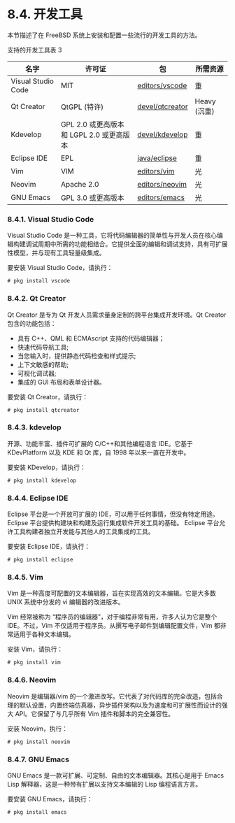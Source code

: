 # 8.4. 开发工具

本节描述了在 FreeBSD 系统上安装和配置一些流行的开发工具的方法。

支持的开发工具表 3

| 名字               | 许可证                                   | 包 | 所需资源     |
| -------------------- | ------------------------------------------ | ---- | -------------- |
| Visual Studio Code | MIT                                      | [editors/vscode](https://cgit.freebsd.org/ports/tree/editors/vscode/)   | 重           |
| Qt Creator         | QtGPL (特许)                             | [devel/qtcreator](https://cgit.freebsd.org/ports/tree/devel/qtcreator/)   | Heavy (沉重) |
| Kdevelop           | GPL 2.0 或更高版本和 LGPL 2.0 或更高版本 | [devel/kdevelop](https://cgit.freebsd.org/ports/tree/devel/kdevelop/)   | 重           |
| Eclipse IDE        | EPL                                      | [java/eclipse](https://cgit.freebsd.org/ports/tree/java/eclipse/)   | 重           |
| Vim               | VIM                                      | [editors/vim](https://cgit.freebsd.org/ports/tree/editors/vim/)   | 光           |
| Neovim             | Apache 2.0                               | [editors/neovim](https://cgit.freebsd.org/ports/tree/editors/neovim/)   | 光           |
| GNU Emacs          | GPL 3.0 或更高版本                       | [editors/emacs](https://cgit.freebsd.org/ports/tree/editors/emacs/)   | 光           |

### 8.4.1. Visual Studio Code

Visual Studio Code 是一种工具，它将代码编辑器的简单性与开发人员在核心编辑构建调试周期中所需的功能相结合。它提供全面的编辑和调试支持，具有可扩展性模型，并与现有工具轻量级集成。

要安装 Visual Studio Code，请执行：

```
# pkg install vscode
```

### 8.4.2. Qt Creator

Qt Creator 是专为 Qt 开发人员需求量身定制的跨平台集成开发环境。Qt Creator 包含的功能包括：

* 具有 C++、QML 和 ECMAscript 支持的代码编辑器；
* 快速代码导航工具;
* 当您输入时，提供静态代码检查和样式提示;
* 上下文敏感的帮助;
* 可视化调试器;
* 集成的 GUI 布局和表单设计器。

要安装 Qt Creator，请执行：

```
# pkg install qtcreator
```

### 8.4.3. kdevelop

开源、功能丰富、插件可扩展的 C/C++和其他编程语言 IDE。它基于 KDevPlatform 以及 KDE 和 Qt 库，自 1998 年以来一直在开发中。

要安装 KDevelop，请执行：

```
# pkg install kdevelop
```

### 8.4.4. Eclipse IDE

Eclipse 平台是一个开放可扩展的 IDE，可以用于任何事情，但没有特定用途。 Eclipse 平台提供构建块和构建及运行集成软件开发工具的基础。 Eclipse 平台允许工具构建者独立开发能与其他人的工具集成的工具。

要安装 Eclipse IDE，请执行：

```
# pkg install eclipse
```

### 8.4.5. Vim

Vim 是一种高度可配置的文本编辑器，旨在实现高效的文本编辑。它是大多数 UNIX 系统中分发的 vi 编辑器的改进版本。

Vim 经常被称为 “程序员的编辑器”，对于编程非常有用，许多人认为它是整个 IDE。不过，Vim 不仅适用于程序员。从撰写电子邮件到编辑配置文件，Vim 都非常适用于各种文本编辑。

安装 Vim，请执行：

```
# pkg install vim
```

### 8.4.6. Neovim

Neovim 是编辑器/vim 的一个激进改写。它代表了对代码库的完全改造，包括合理的默认设置，内置终端仿真器，异步插件架构以及为速度和可扩展性而设计的强大 API。它保留了与几乎所有 Vim 插件和脚本的完全兼容性。

安装 Neovim，执行：

```
# pkg install neovim
```

### 8.4.7. GNU Emacs

GNU Emacs 是一款可扩展、可定制、自由的文本编辑器。其核心是用于 Emacs Lisp 解释器，这是一种带有扩展以支持文本编辑的 Lisp 编程语言方言。

要安装 GNU Emacs，请执行：

```
# pkg install emacs
```

